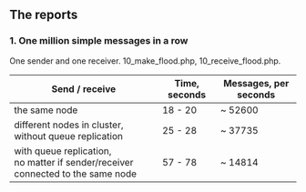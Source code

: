 ## The reports


### 1. One million simple messages in a row 
One sender and one receiver. 10_make_flood.php, 10_receive_flood.php.

| Send / receive                                                                  | Time, seconds | Messages, per seconds |
|---------------------------------------------------------------------------------|---------------|-----------------------|
| the same node                                                                   | 18 - 20       | ~ 52600               |
| different nodes in cluster,  <br/>without queue replication                     | 25 - 28       | ~ 37735               |              
| with queue replication, <br/>no matter if sender/receiver connected to the same node | 57 - 78       | ~ 14814               |


